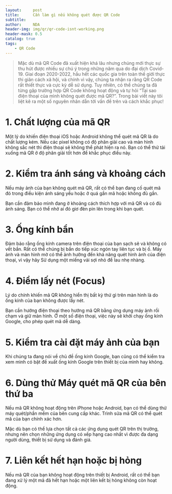 ```yaml
---
layout:     post
title:      Cần làm gì nếu không quét được QR Code
subtitle:   
author:     NDA
header-img: img/qr/qr-code-isnt-working.png
header-mask: 0.5
catalog: true
tags:
    - QR Code
---
```



>Mặc dù mã QR Code đã xuất hiện khá lâu nhưng chúng mới thực sự thu hút được nhiều sự chú ý trong những năm qua do đại dịch Covid-19. Giai đoạn 2020-2022, hầu hết các quốc gia trên toàn thế giới thực thi giãn cách xã hội, và chính vì vậy, chúng ta nhận ra rằng QR Code rất thiết thực và cực kỳ dễ sử dụng. Tuy nhiên, có thể chúng ta đã từng gặp trường hợp QR Code không hoạt động và tự hỏi “Tại sao điện thoại của mình không quét được mã QR?”. Trong bài viết này tôi liệt kê ra một số nguyên nhân dẫn tới vấn đề trên và cách khắc phục!

# 1. Chất lượng của mã QR
Một lý do khiến điện thoại iOS hoặc Android không thể quét mã QR là do chất lượng kém. Nếu các pixel không có độ phân giải cao và màn hình không sắc nét thì điện thoại sẽ không thể phát hiện ra nó. Bạn có thể thử tải xuống mã QR ở độ phân giải tốt hơn để khắc phục điều này.

# 2. Kiểm tra ánh sáng và khoảng cách
Nếu máy ảnh của bạn không quét mã QR, rất có thể bạn đang cố quét mã đó trong điều kiện ánh sáng yếu hoặc ở quá gần mã hoặc không đủ gần.

Bạn cần đảm bảo mình đang ở khoảng cách thích hợp với mã QR và có đủ ánh sáng. Bạn có thể nhờ ai đó giơ đèn pin lên trong khi bạn quét.

# 3. Ống kính bẩn
Đảm bảo rằng ống kính camera trên điện thoại của bạn sạch sẽ và không có vết bẩn. Rất có thể chúng bị bẩn do tiếp xúc ngón tay liên tục và bị ố. Máy ảnh và màn hình mờ có thể ảnh hưởng đến khả năng quét hình ảnh của điện thoại, vì vậy hãy Sử dụng một miếng vải sợi nhỏ để lau nhẹ nhàng.

# 4. Điểm lấy nét (Focus)
Lý do chính khiến mã QR không hiển thị bất kỳ thứ gì trên màn hình là do ống kính của bạn không được lấy nét.

Bạn cần hướng điện thoại theo hướng mã QR bằng ứng dụng máy ảnh rồi chạm và giữ màn hình. Ở một số điện thoại, việc này sẽ khởi chạy ống kính Google, cho phép quét mã dễ dàng.

# 5. Kiểm tra cài đặt máy ảnh của bạn
Khi chúng ta đang nói về chủ đề ống kính Google, bạn cũng có thể kiểm tra xem mình có bật đề xuất ống kính Google trên thiết bị của mình hay không.

# 6. Dùng thử Máy quét mã QR của bên thứ ba
Nếu mã QR không hoạt động trên iPhone hoặc Android, bạn có thể dùng thử máy quét/phần mềm của bên cung cấp khác. Trình sửa mã QR có thể quét mã của bạn chính xác hơn.

Mặc dù bạn có thể lựa chọn tất cả các ứng dụng quét QR trên thị trường, nhưng nên chọn những ứng dụng có xếp hạng cao nhất vì được đa dạng người dùng, thiết bị sử dụng và đánh giá.

# 7. Liên kết hết hạn hoặc bị hỏng
Nếu mã QR của bạn không hoạt động trên thiết bị Android, rất có thể bạn đang xử lý một mã đã hết hạn hoặc một liên kết bị hỏng không còn hoạt động.

